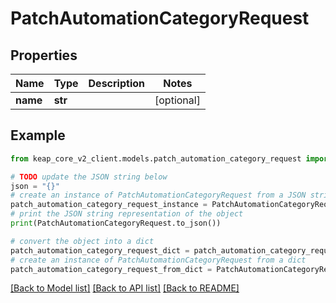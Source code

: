 # PatchAutomationCategoryRequest


## Properties

Name | Type | Description | Notes
------------ | ------------- | ------------- | -------------
**name** | **str** |  | [optional] 

## Example

```python
from keap_core_v2_client.models.patch_automation_category_request import PatchAutomationCategoryRequest

# TODO update the JSON string below
json = "{}"
# create an instance of PatchAutomationCategoryRequest from a JSON string
patch_automation_category_request_instance = PatchAutomationCategoryRequest.from_json(json)
# print the JSON string representation of the object
print(PatchAutomationCategoryRequest.to_json())

# convert the object into a dict
patch_automation_category_request_dict = patch_automation_category_request_instance.to_dict()
# create an instance of PatchAutomationCategoryRequest from a dict
patch_automation_category_request_from_dict = PatchAutomationCategoryRequest.from_dict(patch_automation_category_request_dict)
```
[[Back to Model list]](../README.md#documentation-for-models) [[Back to API list]](../README.md#documentation-for-api-endpoints) [[Back to README]](../README.md)


